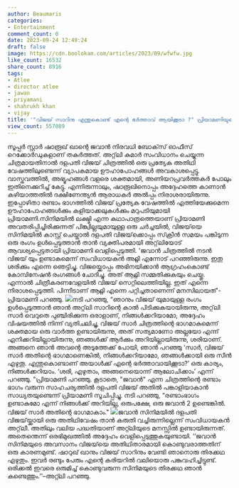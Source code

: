 ```yaml
---
author: Beaumaris
categories:
- Entertainment
comment_count: 0
date: 2023-09-24 12:49:24
draft: false
image: https://cdn.boolokam.com/articles/2023/09/wfwfw.jpg
like_count: 16532
share_count: 8916
tags:
- Atlee
- director atlee
- jawan
- priyamani
- shahrukh khan
- vijay
title: '"വിജയ് സാറിനു എന്തുകൊണ്ട് എന്റെ ഭർത്താവ് ആയിക്കൂടാ ?" പ്രിയാമണിയുടെ ചോദ്യം'
view_count: 557089
---
```


സൂപ്പർ സ്റ്റാർ ഷാരൂഖ് ഖാന്റെ ജവാൻ നിരവധി ബോക്‌സ് ഓഫീസ് റെക്കോർഡുകളാണ് തകർത്തത്. അറ്റ്‌ലി കുമാർ സംവിധാനം ചെയ്യുന്ന ചിത്രമായതിനാൽ ദളപതി വിജയ് ചിത്രത്തിൽ ഒരു പ്രത്യേക അതിഥി വേഷത്തിലുണ്ടെന്ന് വ്യാപകമായ ഊഹാപോഹങ്ങൾ അവകാശപ്പെട്ടു. വാസ്തവത്തിൽ, അഭ്യൂഹങ്ങൾ വളരെ ശക്തമായി, അണിയറപ്രവർത്തകർ പോലും ഇതിനെക്കുറിച്ച് കേട്ടു. എന്നിരുന്നാലും, ഷാരൂഖിനൊപ്പം അദ്ദേഹത്തെ കാണാൻ കഴിയാത്തതിൽ ദക്ഷിണേന്ത്യൻ ആരാധകർ അൽപ്പം നിരാശരായിരുന്നു. ഇപ്പോഴിതാ രണ്ടാം ഭാഗത്തിൽ വിജയ് പ്രത്യേക വേഷത്തിൽ എത്തിയേക്കുമെന്ന ഊഹാപോഹങ്ങൾക്കും കളിയാക്കലുകൾക്കും മറുപടിയുമായി പ്രിയാമണി.സിനിമയില്‍ ലക്ഷ്മി എന്ന കഥാപാത്രത്തെയാണ് പ്രിയാമണി അവതരിപ്പിച്ചിരിക്കുന്നത് പിങ്ക്വില്ലയുമായുള്ള ഒരു ചർച്ചയിൽ, വിജയ്‌യെ സിനിമയിൽ കാസ്റ്റ് ചെയ്താൽ ദളപതി വിജയ്‌ക്കൊപ്പം സ്‌ക്രീൻ സമയം പങ്കിടുന്ന ഒരു രംഗം ഉൾപ്പെടുത്താൻ താൻ വ്യക്തിപരമായി അറ്റ്‌ലിയോട് ആവശ്യപ്പെട്ടതായി പ്രിയാമണി വെളിപ്പെടുത്തി. 'ജവാൻ ചിത്രത്തിൽ നടൻ വിജയ് യും ഉണ്ടാകുമെന്ന് സംവിധായകൻ അറ്റ്ലി എന്നോട് പറഞ്ഞിരുന്നു. ഇതു ശരിക്കും എന്നെ ഞെട്ടിച്ചു. വിജയ്ക്കൊപ്പം അഭിനയിക്കാൻ ആഗ്രഹംകൊണ്ട് കോമ്പിനേഷൻ രംഗങ്ങൾ ചോദിച്ചു. അത് ആറ്റ്ലി സമ്മതിക്കുകയും ചെയ്തു. എന്നാൽ ചിത്രീകരണവേളയിൽ വിജയ് സെറ്റിലെത്തിയില്ല. ഇത് എന്നെ നിരാശപ്പെടുത്തി. പിന്നീടാണ് ആറ്റ്ലി എന്നെ പറ്റിച്ചതാണെന്ന് മനസിലായത്'- പ്രിയാമണി പറഞ്ഞു. ![](https://cdn.boolokam.com/articles/2023/09/wfwfw.jpg)നടി പറഞ്ഞു, “ഞാനും വിജയ് യുമായുള്ള രംഗം ഉൾപ്പെടുത്താൻ ഞാൻ അറ്റ്‌ലി സാറിന്റെ കാൽ പിടിക്കുകയായിരുന്നു, അറ്റ്‌ലി സാർ വെറുതെ പുഞ്ചിരിക്കുന്ന ഒരാളാണ്, നിങ്ങൾക്കറിയാമോ, അദ്ദേഹം വിഷയത്തിൽ നിന്ന് വ്യതിചലിച്ചു, വിജയ് സാർ ചിത്രത്തിന്റെ ഭാഗമാകുമെന്ന് ശക്തമായ ഒരു വാർത്ത ഉണ്ടായിരുന്നു, അത് സത്യമാണോ അല്ലയോ എന്ന് എനിക്കറിയില്ലായിരുന്നു, ഞങ്ങൾക്ക് ആർക്കും അറിയില്ലായിരുന്നു, ശരിയാണ്. അങ്ങനെ ഞാൻ അവന്റെ അടുത്തേക്ക് പോയി, ഞാൻ പറഞ്ഞു ‘സാർ, വിജയ് സാർ അതിന്റെ ഭാഗമാണെങ്കിൽ, നിങ്ങൾക്കറിയാമോ, ഞങ്ങൾക്കായി ഒരു സീൻ എഴുതൂ. എന്തുകൊണ്ടാണ് അയാൾക്ക് എന്റെ ഭർത്താവായിക്കൂടാ?’ ഒരു കാര്യം, നിങ്ങൾക്കറിയാം. ‘ശരി, എഴുതാം, അങ്ങനെയൊന്ന് ആലോചിക്കാം’ എന്ന് പറഞ്ഞു. "പ്രിയാമണി പറഞ്ഞു. കൂടാതെ, "ജവാൻ" എന്ന ചിത്രത്തിന്റെ രണ്ടാം ഭാഗം വരുന്ന സാഹചര്യത്തിൽ ദളപതി വിജയ് അതിൽ പങ്കാളിയാകാൻ സാധ്യതയുണ്ടെന്ന് പ്രിയാമണി സൂചിപ്പിച്ചു. നടി പറഞ്ഞു, “രണ്ടാംഭാഗം ഉണ്ടാകുമോ എന്ന് നിങ്ങൾക്ക് അറിയില്ല, ഒരുപക്ഷേ, ഒരു ജവാൻ 2 ഉണ്ടെങ്കിൽ. വിജയ് സാർ അതിന്റെ ഭാഗമാകാം." ![](https://cdn.boolokam.com/articles/2023/09/fwweee.jpg)ജവാൻ സിനിമയില്‍ ദളപതി വിജയ്‌‍യ്ക്കായി ഒരു അതിഥിവേഷം താൻ കരുതി വച്ചിരുന്നില്ലെന്ന് സംവിധായകൻ അറ്റ്‌ലീ. അതിലും വലിയ പദ്ധതിയാണ് അറ്റ്‍ലിയുടെ മനസ്സില്‍ ഉണ്ടായിരുന്നത്. അതെന്തെന്ന് ഒരഭിമുഖത്തിൽ അദ്ദേഹം വെളിപ്പെടുത്തുകയുണ്ടായി. ‘‘ജവാൻ സിനിമയുടെ അവസാനം വിജയ്‌യെ അതിഥിതാരമായി കൊണ്ടുവരാത്തതിന് ഒരു കാരണമുണ്ട്. ഷാറുഖ് ഖാനും വിജയ് സാറിനും വേണ്ടി ഞാനൊരു തിരക്കഥ എഴുതും. ഇവർ രണ്ടും പേരും എന്റെ കരിയറിൽ വലിയൊരു പങ്കുവഹിച്ചിട്ടുണ്ട്. ഒരിക്കൽ ഇവരെ ഒരുമിച്ച് കൊണ്ടുവരുന്ന സിനിമയുടെ തിരക്കഥ ഞാൻ കണ്ടെത്തും.’’–അറ്റ്‍ലി പറഞ്ഞു.